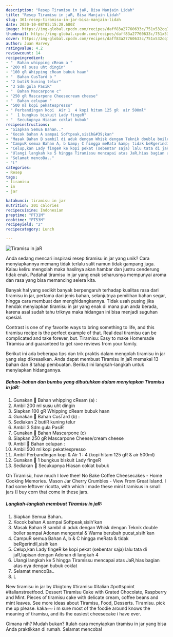 ```yaml
---
description: "Resep Tiramisu in jaR, Bisa Manjain Lidah"
title: "Resep Tiramisu in jaR, Bisa Manjain Lidah"
slug: 361-resep-tiramisu-in-jar-bisa-manjain-lidah
date: 2020-10-08T05:15:28.680Z
image: https://img-global.cpcdn.com/recipes/daff83a27760633c/751x532cq70/tiramisu-in-jar-foto-resep-utama.jpg
thumbnail: https://img-global.cpcdn.com/recipes/daff83a27760633c/751x532cq70/tiramisu-in-jar-foto-resep-utama.jpg
cover: https://img-global.cpcdn.com/recipes/daff83a27760633c/751x532cq70/tiramisu-in-jar-foto-resep-utama.jpg
author: Juan Harvey
ratingvalue: 4.2
reviewcount: 14
recipeingredient:
- "  Bahan whipping cReam a "
- "200 ml susu uht dingin"
- "100 gR Whipping cReam bubuk haan"
- "  Bahan CusTard b "
- "2 butiR kuning telur"
- "3 Sdm gula PasiR"
- "  Bahan Mascarpone c"
- "250 gR Mascarpone Cheesecream cheese"
- "  Bahan celupan "
- "500 ml kopi pekatespresso"
- " Perbandingan kopi  Air 1  4 kopi hitam 125 gR  air 500ml"
- "  1 bungkus biskuit Lady fingeR"
- "  Secukupnya Hiasan coklat bubuk"
recipeinstructions:
- "Siapkan Semua Bahan.."
- "Kocok bahan A sampai Softpeak,sisih&#39;kan"
- "Masak Bahan B sambil di aduk dengan Whisk dengan Teknik double boiler sampai Adonan mengental &amp; Warna berubah pucat,sisih&#39;kan"
- "CampuR semua Bahan A, b &amp; C hingga meRata &amp; tidak beRgerindil,sisih&#39;kan"
- "Celup,kan Lady fingeR ke kopi pekat (sebentar saja) lalu tata di jaR,lapisan dengan Adonan di langkah 4"
- "Ulangi langkah ke 5 hingga Tiramissu mencapai atas JaR,hias bagian atas nya dengan bubuk coklat"
- "Selamat mencoBa.."
- "L"
categories:
- Resep
tags:
- tiramisu
- in
- jar

katakunci: tiramisu in jar 
nutrition: 201 calories
recipecuisine: Indonesian
preptime: "PT31M"
cooktime: "PT53M"
recipeyield: "2"
recipecategory: Lunch

---
```



![Tiramisu in jaR](https://img-global.cpcdn.com/recipes/daff83a27760633c/751x532cq70/tiramisu-in-jar-foto-resep-utama.jpg)

Anda sedang mencari inspirasi resep tiramisu in jar yang unik? Cara menyiapkannya memang tidak terlalu sulit namun tidak gampang juga. Kalau keliru mengolah maka hasilnya akan hambar dan justru cenderung tidak enak. Padahal tiramisu in jar yang enak seharusnya mempunyai aroma dan rasa yang bisa memancing selera kita.

Banyak hal yang sedikit banyak berpengaruh terhadap kualitas rasa dari tiramisu in jar, pertama dari jenis bahan, selanjutnya pemilihan bahan segar, hingga cara membuat dan menghidangkannya. Tidak usah pusing jika hendak menyiapkan tiramisu in jar yang enak di mana pun anda berada, karena asal sudah tahu triknya maka hidangan ini bisa menjadi suguhan spesial.

Contrast is one of my favorite ways to bring something to life, and this tiramisu recipe is the perfect example of that. Real deal tiramisu can be complicated and take forever, but. Tiramisu: Easy to make Homemade Tiramisu and guaranteed to get rave reviews from your family.


Berikut ini ada beberapa tips dan trik praktis dalam mengolah tiramisu in jar yang siap dikreasikan. Anda dapat membuat Tiramisu in jaR memakai 13 bahan dan 8 tahap pembuatan. Berikut ini langkah-langkah untuk menyiapkan hidangannya.

<!--inarticleads1-->

##### Bahan-bahan dan bumbu yang dibutuhkan dalam menyiapkan Tiramisu in jaR:

1. Gunakan  🍰 Bahan whipping cReam (a) :
1. Ambil 200 ml susu uht dingin
1. Siapkan 100 gR Whipping cReam bubuk haan
1. Gunakan  🍰 Bahan CusTard (b) :
1. Sediakan 2 butiR kuning telur
1. Ambil 3 Sdm gula PasiR
1. Gunakan  🍰 Bahan Mascarpone (c)
1. Siapkan 250 gR Mascarpone Cheese/cream cheese
1. Ambil  🍰 Bahan celupan :
1. Ambil 500 ml kopi pekat/espresso
1. Ambil  Perbandingan kopi &amp; Air 1 : 4 (kopi hitam 125 gR &amp; air 500ml)
1. Gunakan  🍰 1 bungkus biskuit Lady fingeR
1. Sediakan  🍰 Secukupnya Hiasan coklat bubuk


Oh Tiramisù, how much I love thee! No Bake Coffee Cheesecakes - Home Cooking Memories. Mason Jar Cherry Crumbles - View From Great Island. I had some leftover ricotta, with which I made these mini tiramisus in small jars (I buy corn that come in these jars. 

<!--inarticleads2-->

##### Langkah-langkah membuat Tiramisu in jaR:

1. Siapkan Semua Bahan..
1. Kocok bahan A sampai Softpeak,sisih&#39;kan
1. Masak Bahan B sambil di aduk dengan Whisk dengan Teknik double boiler sampai Adonan mengental &amp; Warna berubah pucat,sisih&#39;kan
1. CampuR semua Bahan A, b &amp; C hingga meRata &amp; tidak beRgerindil,sisih&#39;kan
1. Celup,kan Lady fingeR ke kopi pekat (sebentar saja) lalu tata di jaR,lapisan dengan Adonan di langkah 4
1. Ulangi langkah ke 5 hingga Tiramissu mencapai atas JaR,hias bagian atas nya dengan bubuk coklat
1. Selamat mencoBa..
1. L


New tiramisu in jar by #bigtony #tiramisu #italian #pottspoint #italianstreetfood. Dessert Tiramisu Cake with Grated Chocolate, Raspberry and Mint. Pieces of tiramisu cake with delicate cream, coffee beans and mint leaves. See more ideas about Tiramisu, Food, Desserts. Tiramisu. pick me up please. kaka~~ i m sure most of the foodie around knows the meaning of tiramisu, and its the easiest cheesecake i have ever. 

Gimana nih? Mudah bukan? Itulah cara menyiapkan tiramisu in jar yang bisa Anda praktikkan di rumah. Selamat mencoba!
